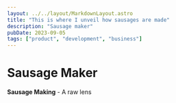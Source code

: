```yaml
---
layout: ../../layout/MarkdownLayout.astro
title: "This is where I unveil how sausages are made"
description: "Sausage maker"
pubDate: 2023-09-05
tags: ["product", "development", "business"]
---
```


# Sausage Maker

**Sausage Making** - A raw lens
